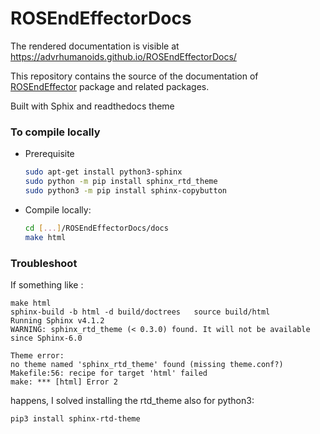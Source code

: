 # ROSEndEffectorDocs
The rendered documentation is visible at https://advrhumanoids.github.io/ROSEndEffectorDocs/

This repository contains the source of the documentation of [ROSEndEffector](https://github.com/ADVRHumanoids/ROSEndEffector) package and related packages.

Built with Sphix and readthedocs theme



### To compile locally
- Prerequisite
  ~~~bash
  sudo apt-get install python3-sphinx
  sudo python -m pip install sphinx_rtd_theme
  sudo python3 -m pip install sphinx-copybutton
  ~~~

- Compile locally:
  ~~~bash
  cd [...]/ROSEndEffectorDocs/docs
  make html
  ~~~
  
### Troubleshoot
If something like : 
```
make html
sphinx-build -b html -d build/doctrees   source build/html
Running Sphinx v4.1.2
WARNING: sphinx_rtd_theme (< 0.3.0) found. It will not be available since Sphinx-6.0

Theme error:
no theme named 'sphinx_rtd_theme' found (missing theme.conf?)
Makefile:56: recipe for target 'html' failed
make: *** [html] Error 2
```
happens, I solved installing the rtd_theme also for python3:
```
pip3 install sphinx-rtd-theme
```
